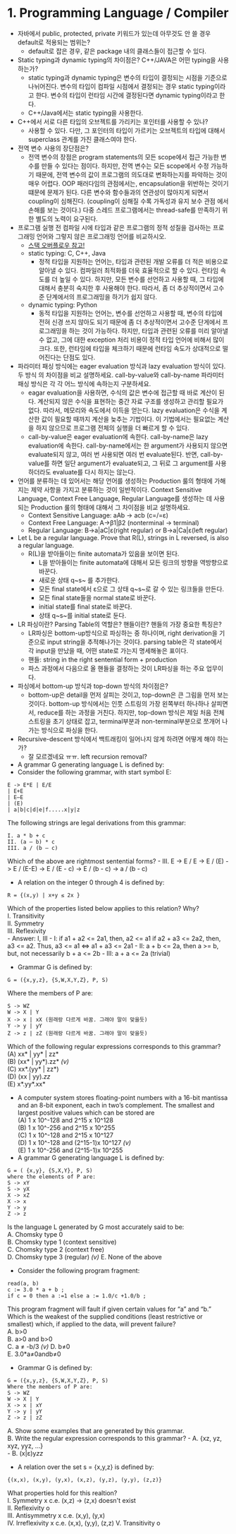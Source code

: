 # 1. Programming Language / Compiler

- 자바에서 public, protected, private 키워드가 있는데 아무것도 안 쓸 경우 default로 적용되는 범위는?
    - default로 잡은 경우, 같은 package 내의 클래스들이 접근할 수 있다.
- Static typing과 dynamic typing의 차이점은? C++/JAVA은 어떤 typing을 사용하는가?
    - static typing과 dynamic typing은 변수의 타입이 결정되는 시점을 기준으로 나뉘어진다. 
    변수의 타입이 컴파일 시점에서 결정되는 경우 static typing이라고 한다. 변수의 타입이 런타임
    시간에 결정된다면 dynamic typing이라고 한다.
    - C++/Java에서는 static typing을 사용한다.
- C++에서 서로 다른 타입의 오브젝트를 가리키는 포인터를 사용할 수 있나?
    - 사용할 수 있다. 다만, 그 포인터의 타입이 가르키는 오브젝트의 타입에 대해서 superclass
    관계를 가진 클래스여야 한다.  
- 전역 변수 사용의 장단점은?
    - 전역 변수의 장점은 program statements의 모든 scope에서 접근 가능한 변수를 만들 수
    있다는 점이다. 하지만, 전역 변수는 모든 scope에서 수정 가능하기 때문에, 전역 변수의 값이
    프로그램의 의도대로 변화하는지를 파악하는 것이 매우 어렵다. OOP 패러다임의 관점에서는,
    encapsulation을 위반하는 것이기 떄문에 문제가 된다. 다른 변수와 함수들과의 연관성이
    많아지게 되면서 coupling이 심해진다. (coupling이 심해질 수록 가독성과 유지 보수 관점
    에서 손해를 보는 것이다.) 다중 스레드 프로그램에서는 thread-safe를 만족하기 위한 별도의
    노력이 요구된다.
- 프로그램 실행 전 컴파일 시에 타입과 같은 프로그램의 정적 성질을 검사하는 프로 그래밍 언어와 그렇지 않은 프로그래밍 언어를 비교하시오.
    - [스택 오버플로우 참고!](http://stackoverflow.com/questions/125367/dynamic-type-languages-versus-static-type-languages)
    - static typing: C, C++, Java
        - 정적 타입을 지원하는 언어는, 타입과 관련된 개발 오류를 더 적은 비용으로 알아낼 수 있다.
        컴파일러 최적화를 더욱 효율적으로 할 수 있다. 런타임 속도를 더 높일 수 있다. 하지만, 모든
        변수를 선언하고 사용할 때, 그 타입에 대해서 충분히 숙지한 후 사용해야 한다. 따라서, 좀 더
        추상적이면서 고수준 단계에서의 프로그래밍을 하기가 쉽지 않다.
    - dynamic typing: Python
        - 동적 타입을 지원하는 언어는, 변수를 선언하고 사용할 때, 변수의 타입에 전혀 신경 쓰지
        않아도 되기 때문에 좀 더 추상적이면서 고수준 단게에서 프로그래밍을 하는 것이 가능하다.
        하지만, 타입과 관련된 오류를 미리 알아낼 수 없고, 그에 대한 exception 처리 비용이 
        정적 타입 언어에 비해서 많이 크다. 또한, 런타임에 타입을 체크하기 때문에 런타임 속도가
        상대적으로 떨어진다는 단점도 있다.
-  파라미터 패싱 방식에는 eager evaluation 방식과 lazy evaluation 방식이 있다. 두 방식
 의 차이점을 비교 설명하세요. call-by-value와 call-by-name 파라미터 패싱 방식은 각
 각 어느 방식에 속하는지 구분하세요.
    - eagar evaluation을 사용하면, 수식의 값은 변수에 접근할 때 바로 계산이 된다. 계산되지
    않은 수식을 표현하는 중간 자료 구조를 생성하고 관리할 필요가 없다. 따라서, 메모리와 속도에서
    이득을 얻는다. lazy evaluation은 수식을 계산한 값이 필요할 때까지 계산을 늦추는 기법이다.
    이 기법에서는 필요없는 계산을 하지 않으므로 프로그램 전체의 실행을 더 빠르게 할 수 있다.
    - call-by-value은 eager evaluation에 속한다. call-by-name은 lazy evaluation에 속한다.
    call-by-name에서는 한 argument가 사용되지 않으면 evaluate되지 않고, 여러 번 사용되면
    여러 번 evaluate된다. 반면, call-by-value를 하면 일단 argument가 evaluate되고,
    그 뒤로 그 argument를 사용하더라도 evaluate를 다시 하지는 않는다.   
- 언어를 분류하는 데 있어서는 해당 언어를 생성하는 Production 룰의 형태에 가해지는 제약 사항을
 가지고 분류하는 것이 일반적이다. Context Sensitive Language, Context Free Language,
 Regular Language를 생성하는 데 사용되는 Production 룰의 형태에 대해서 그 차이점을 비교 설명하세요.
    - Context Sensitive Language: aAb -> acb (c=/=ε)
    - Context Free Language: A->β1|β2 (nonterminal -> terminal)
    - Regular Language: B->a|aC|ε(right regular) or B->a|Ca|ε(left regular)
- Let L be a regular language. Prove that R(L), strings in L reversed, is also a regular language.
    - R(L)을 받아들이는 finite automata가 있음을 보이면 된다.
        - L을 받아들이는 finite automata에 대해서 모든 링크의 방향을 역방향으로 바꾼다. 
        - 새로운 상태 q~s~ 를 추가한다.
        - 모든 final state에서 ε으로 그 상태 q~s~로 갈 수 있는 링크들을 만든다.
        - 모든 final state들을 normal state로 바꾼다.
        - initial state를 final state로 바꾼다.
        - 상태 q~s~를 initial state로 둔다. 
- LR 파싱이란? Parsing Table의 역할은? 핸들이란? 핸들의 가장 중요한 특징은?
    - LR파싱은 bottom-up방식으로 파싱하는 중 하나이며, right derivation을 기준으로 
    input string을 추적해나가는 것이다. parsing table은 각 state에서 각 input을
    만났을 때, 어떤 state로 가는지 명세해놓은 표이다. 
    - 핸들: string in the right sentential form + production
    - 파스 과정에서 다음으로 올 핸들을 결정하는 것이 LR파싱을 하는 주요 업무이다.
- 파싱에서 bottom-up 방식과 top-down 방식의 차이점은?
    - bottom-up은 detail을 먼저 살피는 것이고, top-down은 큰 그림을 먼저 보는 것이다.
    bottom-up 방식에서는 인풋 스트링의 가장 왼쪽부터 하나하나 살피면서, reduce를
    하는 과정을 거친다. 하지만, top-down 방식은 제일 처음 전체 스트링을 초기 상태로 잡고,
    terminal부분과 non-terminal부분으로 쪼개어 나가는 방식으로 파싱을 한다. 
- Recursive-descent 방식에서 백트래킹이 일어나지 않게 하려면 어떻게 해야 하는가?
    - 잘 모르겠네요 ㅠㅠ. left recursion removal?
- A grammar G generating language L is defined by:
- Consider the following grammar, with start symbol E:
```
E -> E*E | E/E
| E+E
| E–E
| (E)
| a|b|c|d|e|f.....x|y|z
```
The following strings are legal derivations from this grammar:
```
I. a * b + c
II. (a – b) * c
III. a / (b – c)
```
Which of the above are rightmost sentential forms?
    - III. E -> E / E -> E / (E) -> E / (E-E) -> E / (E - c)
    -> E / (b - c) -> a / (b - c)
- A relation on the integer 0 through 4 is defined by:
```
R = {(x,y) | x+y ≤ 2x }
```
Which of the properties listed below applies to this relation? Why?  
I. Transitivity  
II. Symmetry  
III. Reflexivity  
    - Answer: I, III
    - I: if a1 + a2 <= 2a1, then, a2 <= a1
    if a2 + a3 <= 2a2, then, a3 <= a2.
    Thus, a3 <= a1 <=> a1 + a3 <= 2a1
    - II: a + b <= 2a, then a >= b, but, not necessarily b + a <= 2b
    - III: a + a <= 2a (trivial)
- Grammar G is defined by: 
```
G = ({x,y,z}, {S,W,X,Y,Z}, P, S)
```
Where the members of P are: 
```
S -> WZ
W -> X | Y
X -> x | xX (원래랑 다르게 바꿈. 그래야 말이 맞을듯)
Y -> y | yY
Z -> z | zZ (원래랑 다르게 바꿈. 그래야 말이 맞을듯)
```
Which of the following regular expressions corresponds to this grammar?  
(A) xx* | yy* | zz*  
(B) (xx* | yy*).zz* *(v)*  
(C) xx*.(yy* | zz*)  
(D) (xx | yy)*.zz*  
(E) x*.yy*.xx*  
- A computer system stores floating-point numbers with a 16-bit mantissa and an 8-bit exponent, each in two’s complement. The smallest and largest positive values which can be stored are    
(A) 1 x 10^-128 and 2^15 x 10^128  
(B) 1 x 10^-256 and 2^15 x 10^255  
(C) 1 x 10^-128 and 2^15 x 10^127  
(D) 1 x 10^-128 and (2^15-1)x 10^127 *(v)*  
(E) 1 x 10^-256 and (2^15-1)x 10^255  
- A grammar G generating language L is defined by:
```
G = ( {x,y}, {S,X,Y}, P, S)
where the elements of P are:
S -> xY 
S -> yX 
X -> xZ 
X -> x 
Y -> y 
Z -> z
```
Is the language L generated by G most accurately said to be:  
A. Chomsky type 0  
B. Chomsky type 1 (context sensitive)  
C. Chomsky type 2 (context free)  
D. Chomsky type 3 (regular)  *(v)*
E. None of the above  
- Consider the following program fragment:
```
read(a, b)
c := 3.0 * a + b ;
if c = 0 then a :=1 else a := 1.0/c +1.0/b ;
```
This program fragment will fault if given certain values for “a” and “b.”
Which is the weakest of the supplied conditions (least restrictive or
smallest) which, if applied to the data, will prevent failure?  
A. b>0  
B. a>0 and b>0  
C. a ≠ -b/3  *(v)*
D. b≠0  
E. 3.0*a≠0andb≠0  
- Grammar G is defined by: 
```
G = ({x,y,z}, {S,W,X,Y,Z}, P, S)
Where the members of P are: 
S -> WZ
W -> X | Y
X -> x | xY
Y -> y | yY
Z -> z | zZ
```
A. Show some examples that are generated by this grammar.  
B. Write the regular expression corresponds to this grammar?
    - A. {xz, yz, xyz, yyz, ...}    
    - B. (x|ε)y*zz*
- A relation over the set s = {x,y,z} is defined by: 
```
{(x,x), (x,y), (y,x), (x,z), (y,z), (y,y), (z,z)}
```
What properties hold for this realtion?  
I. Symmetry x c.e. (x,z) -> (z,x) doesn't exist  
II. Reflexivity o  
III. Antisymmetry x c.e. (x,y), (y,x)  
IV. Irreflexivity x c.e. (x,x), (y,y), (z,z)
V. Transitivity o